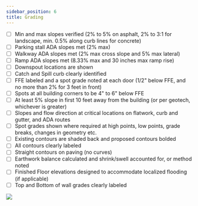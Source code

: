 ```yaml
---
sidebar_position: 6
title: Grading
---
```


- [ ] Min and max slopes verified (2% to 5% on asphalt, 2% to 3:1 for landscape, min. 0.5% along curb lines for concrete)
- [ ] Parking stall ADA slopes met (2% max)
- [ ] Walkway ADA slopes met (2% max cross slope and 5% max lateral)
- [ ] Ramp ADA slopes met (8.33% max and 30 inches max ramp rise)
- [ ] Downspout locations are shown
- [ ] Catch and Spill curb clearly identified
- [ ] FFE labeled and a spot grade noted at each door (1/2" below FFE, and no more than 2% for 3 feet in front)
- [ ] Spots at all building corners to be 4" to 6" below FFE
- [ ] At least 5% slope in first 10 feet away from the building (or per geotech, whichever is greater)
- [ ] Slopes and flow direction at critical locations on flatwork, curb and gutter, and ADA routes
- [ ] Spot grades shown where required at high points, low points, grade breaks, changes in geometry etc.
- [ ] Existing contours are shaded back and proposed contours bolded
- [ ] All contours clearly labeled
- [ ] Straight contours on paving (no curves)
- [ ] Earthwork balance calculated and shrink/swell accounted for, or method noted
- [ ] Finished Floor elevations designed to accommodate localized flooding (if applicable)
- [ ] Top and Bottom of wall grades clearly labeled

![](/images/checklists/4-GRADING.png)
